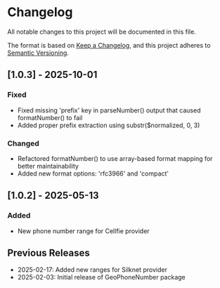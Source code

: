 # Changelog

All notable changes to this project will be documented in this file.

The format is based on [Keep a Changelog](https://keepachangelog.com/en/1.0.0/),
and this project adheres to [Semantic Versioning](https://semver.org/spec/v2.0.0.html).

## [1.0.3] - 2025-10-01
### Fixed
- Fixed missing 'prefix' key in parseNumber() output that caused formatNumber() to fail
- Added proper prefix extraction using substr($normalized, 0, 3)

### Changed
- Refactored formatNumber() to use array-based format mapping for better maintainability
- Added new format options: 'rfc3966' and 'compact'

## [1.0.2] - 2025-05-13
### Added
- New phone number range for Cellfie provider

## Previous Releases
- 2025-02-17: Added new ranges for Silknet provider
- 2025-02-03: Initial release of GeoPhoneNumber package
